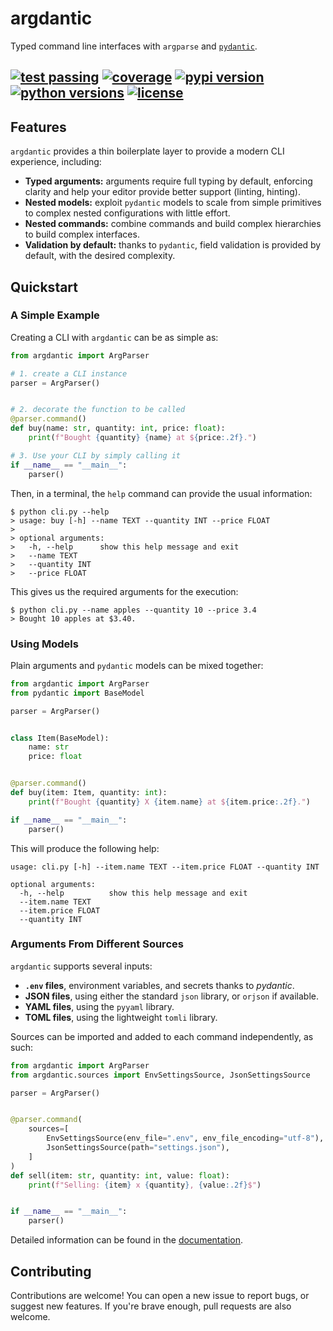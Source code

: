 # argdantic
Typed command line interfaces with `argparse` and [`pydantic`](https://github.com/pydantic/pydantic).

[![test passing](https://img.shields.io/github/workflow/status/edornd/argdantic/test/main)](https://github.com/edornd/argdantic)
[![coverage](https://img.shields.io/codecov/c/gh/edornd/argdantic)](https://codecov.io/gh/edornd/argdantic)
[![pypi version](https://img.shields.io/pypi/v/argdantic)](https://pypi.org/project/argdantic/)
[![python versions](https://img.shields.io/pypi/pyversions/argdantic)](https://github.com/edornd/argdantic)
[![license](https://img.shields.io/github/license/edornd/argdantic)](https://github.com/edornd/argdantic)
---

## Features

`argdantic` provides a thin boilerplate layer to provide a modern CLI experience, including:
- **Typed arguments:** arguments require full typing by default, enforcing clarity and help your editor provide better support (linting, hinting).
- **Nested models:** exploit `pydantic` models to scale from simple primitives to complex nested configurations with little effort.
- **Nested commands:** combine commands and build complex hierarchies to build complex interfaces.
- **Validation by default:** thanks to `pydantic`, field validation is provided by default, with the desired complexity.

## Quickstart

### A Simple Example

Creating a CLI with `argdantic` can be as simple as:
```python
from argdantic import ArgParser

# 1. create a CLI instance
parser = ArgParser()


# 2. decorate the function to be called
@parser.command()
def buy(name: str, quantity: int, price: float):
    print(f"Bought {quantity} {name} at ${price:.2f}.")

# 3. Use your CLI by simply calling it
if __name__ == "__main__":
    parser()
```
Then, in a terminal, the `help` command can provide the usual information:

```console
$ python cli.py --help
> usage: buy [-h] --name TEXT --quantity INT --price FLOAT
>
> optional arguments:
>   -h, --help      show this help message and exit
>   --name TEXT
>   --quantity INT
>   --price FLOAT
```
This gives us the required arguments for the execution:
```console
$ python cli.py --name apples --quantity 10 --price 3.4
> Bought 10 apples at $3.40.
```

### Using Models

Plain arguments and `pydantic` models can be mixed together:
```python
from argdantic import ArgParser
from pydantic import BaseModel

parser = ArgParser()


class Item(BaseModel):
    name: str
    price: float


@parser.command()
def buy(item: Item, quantity: int):
    print(f"Bought {quantity} X {item.name} at ${item.price:.2f}.")

if __name__ == "__main__":
    parser()
```

This will produce the following help:
```console
usage: cli.py [-h] --item.name TEXT --item.price FLOAT --quantity INT

optional arguments:
  -h, --help          show this help message and exit
  --item.name TEXT
  --item.price FLOAT
  --quantity INT
```

### Arguments From Different Sources

`argdantic` supports several inputs:
- **`.env` files**, environment variables, and secrets thanks to *pydantic*.
- **JSON files**, using either the standard `json` library, or `orjson` if available.
- **YAML files**, using the `pyyaml` library.
- **TOML files**, using the lightweight `tomli` library.

Sources can be imported and added to each command independently, as such:

```python
from argdantic import ArgParser
from argdantic.sources import EnvSettingsSource, JsonSettingsSource

parser = ArgParser()


@parser.command(
    sources=[
        EnvSettingsSource(env_file=".env", env_file_encoding="utf-8"),
        JsonSettingsSource(path="settings.json"),
    ]
)
def sell(item: str, quantity: int, value: float):
    print(f"Selling: {item} x {quantity}, {value:.2f}$")


if __name__ == "__main__":
    parser()
```

Detailed information can be found in the [documentation](#quickstart).

## Contributing
Contributions are welcome! You can open a new issue to report bugs, or suggest new features. If you're brave enough, pull requests are also welcome.
